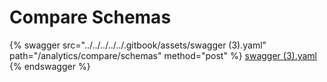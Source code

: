 # Compare Schemas

{% swagger src="../../../../../.gitbook/assets/swagger (3).yaml" path="/analytics/compare/schemas" method="post" %}
[swagger (3).yaml](<../../../../../.gitbook/assets/swagger (3).yaml>)
{% endswagger %}
